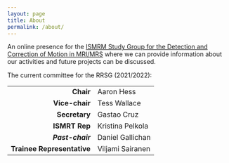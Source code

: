 ```yaml
---
layout: page
title: About
permalink: /about/
---
```


An online presence for the [ISMRM Study Group for the Detection and Correction of Motion in MRI/MRS](https://groups.ismrm.org/detection-and-correction-of-motion-in-mri-and-mrs/) where we can provide information about our activities and future projects can be discussed.

The current committee for the RRSG (2021/2022):

<table class="TFtable" style="width:80%">
  <tr><td align="right"><strong> Chair </strong></td><td> Aaron Hess </td></tr>                                                  
  <tr><td align="right"><strong> Vice-chair </strong></td><td> Tess Wallace </td></tr>   
  <tr><td align="right"><strong> Secretary </strong></td><td> Gastao Cruz </td></tr>    
  <tr><td align="right"><strong> ISMRT Rep </strong></td><td> Kristina Pelkola </td></tr>    
  <tr><td align="right"><strong><em> Past-chair </em></strong></td><td> Daniel Gallichan </td></tr>
  <tr><td align="right"><strong> Trainee Representative </strong></td><td> Viljami Sairanen </td></tr>    
</table>



